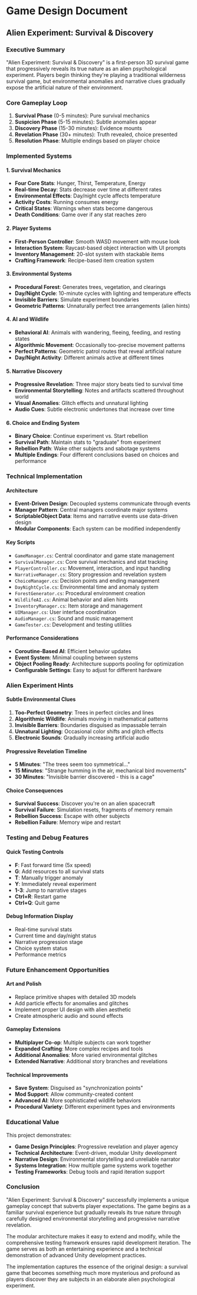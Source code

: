 # Game Design Document
## Alien Experiment: Survival & Discovery

### Executive Summary
"Alien Experiment: Survival & Discovery" is a first-person 3D survival game that progressively reveals its true nature as an alien psychological experiment. Players begin thinking they're playing a traditional wilderness survival game, but environmental anomalies and narrative clues gradually expose the artificial nature of their environment.

### Core Gameplay Loop
1. **Survival Phase** (0-5 minutes): Pure survival mechanics
2. **Suspicion Phase** (5-15 minutes): Subtle anomalies appear
3. **Discovery Phase** (15-30 minutes): Evidence mounts
4. **Revelation Phase** (30+ minutes): Truth revealed, choice presented
5. **Resolution Phase**: Multiple endings based on player choice

### Implemented Systems

#### 1. Survival Mechanics
- **Four Core Stats**: Hunger, Thirst, Temperature, Energy
- **Real-time Decay**: Stats decrease over time at different rates
- **Environmental Effects**: Day/night cycle affects temperature
- **Activity Costs**: Running consumes energy
- **Critical States**: Warnings when stats become dangerous
- **Death Conditions**: Game over if any stat reaches zero

#### 2. Player Systems
- **First-Person Controller**: Smooth WASD movement with mouse look
- **Interaction System**: Raycast-based object interaction with UI prompts
- **Inventory Management**: 20-slot system with stackable items
- **Crafting Framework**: Recipe-based item creation system

#### 3. Environmental Systems
- **Procedural Forest**: Generates trees, vegetation, and clearings
- **Day/Night Cycle**: 10-minute cycles with lighting and temperature effects
- **Invisible Barriers**: Simulate experiment boundaries
- **Geometric Patterns**: Unnaturally perfect tree arrangements (alien hints)

#### 4. AI and Wildlife
- **Behavioral AI**: Animals with wandering, fleeing, feeding, and resting states
- **Algorithmic Movement**: Occasionally too-precise movement patterns
- **Perfect Patterns**: Geometric patrol routes that reveal artificial nature
- **Day/Night Activity**: Different animals active at different times

#### 5. Narrative Discovery
- **Progressive Revelation**: Three major story beats tied to survival time
- **Environmental Storytelling**: Notes and artifacts scattered throughout world
- **Visual Anomalies**: Glitch effects and unnatural lighting
- **Audio Cues**: Subtle electronic undertones that increase over time

#### 6. Choice and Ending System
- **Binary Choice**: Continue experiment vs. Start rebellion
- **Survival Path**: Maintain stats to "graduate" from experiment
- **Rebellion Path**: Wake other subjects and sabotage systems
- **Multiple Endings**: Four different conclusions based on choices and performance

### Technical Implementation

#### Architecture
- **Event-Driven Design**: Decoupled systems communicate through events
- **Manager Pattern**: Central managers coordinate major systems
- **ScriptableObject Data**: Items and narrative events use data-driven design
- **Modular Components**: Each system can be modified independently

#### Key Scripts
- `GameManager.cs`: Central coordinator and game state management
- `SurvivalManager.cs`: Core survival mechanics and stat tracking
- `PlayerController.cs`: Movement, interaction, and input handling
- `NarrativeManager.cs`: Story progression and revelation system
- `ChoiceManager.cs`: Decision points and ending management
- `DayNightCycle.cs`: Environmental time and anomaly system
- `ForestGenerator.cs`: Procedural environment creation
- `WildlifeAI.cs`: Animal behavior and alien hints
- `InventoryManager.cs`: Item storage and management
- `UIManager.cs`: User interface coordination
- `AudioManager.cs`: Sound and music management
- `GameTester.cs`: Development and testing utilities

#### Performance Considerations
- **Coroutine-Based AI**: Efficient behavior updates
- **Event System**: Minimal coupling between systems
- **Object Pooling Ready**: Architecture supports pooling for optimization
- **Configurable Settings**: Easy to adjust for different hardware

### Alien Experiment Hints

#### Subtle Environmental Clues
1. **Too-Perfect Geometry**: Trees in perfect circles and lines
2. **Algorithmic Wildlife**: Animals moving in mathematical patterns
3. **Invisible Barriers**: Boundaries disguised as impassable terrain
4. **Unnatural Lighting**: Occasional color shifts and glitch effects
5. **Electronic Sounds**: Gradually increasing artificial audio

#### Progressive Revelation Timeline
- **5 Minutes**: "The trees seem too symmetrical..."
- **15 Minutes**: "Strange humming in the air, mechanical bird movements"
- **30 Minutes**: "Invisible barrier discovered - this is a cage"

#### Choice Consequences
- **Survival Success**: Discover you're on an alien spacecraft
- **Survival Failure**: Simulation resets, fragments of memory remain
- **Rebellion Success**: Escape with other subjects
- **Rebellion Failure**: Memory wipe and restart

### Testing and Debug Features

#### Quick Testing Controls
- **F**: Fast forward time (5x speed)
- **G**: Add resources to all survival stats
- **T**: Manually trigger anomaly
- **Y**: Immediately reveal experiment
- **1-3**: Jump to narrative stages
- **Ctrl+R**: Restart game
- **Ctrl+Q**: Quit game

#### Debug Information Display
- Real-time survival stats
- Current time and day/night status
- Narrative progression stage
- Choice system status
- Performance metrics

### Future Enhancement Opportunities

#### Art and Polish
- Replace primitive shapes with detailed 3D models
- Add particle effects for anomalies and glitches
- Implement proper UI design with alien aesthetic
- Create atmospheric audio and sound effects

#### Gameplay Extensions
- **Multiplayer Co-op**: Multiple subjects can work together
- **Expanded Crafting**: More complex recipes and tools
- **Additional Anomalies**: More varied environmental glitches
- **Extended Narrative**: Additional story branches and revelations

#### Technical Improvements
- **Save System**: Disguised as "synchronization points"
- **Mod Support**: Allow community-created content
- **Advanced AI**: More sophisticated wildlife behaviors
- **Procedural Variety**: Different experiment types and environments

### Educational Value

This project demonstrates:
- **Game Design Principles**: Progressive revelation and player agency
- **Technical Architecture**: Event-driven, modular Unity development
- **Narrative Design**: Environmental storytelling and unreliable narrator
- **Systems Integration**: How multiple game systems work together
- **Testing Frameworks**: Debug tools and rapid iteration support

### Conclusion

"Alien Experiment: Survival & Discovery" successfully implements a unique gameplay concept that subverts player expectations. The game begins as a familiar survival experience but gradually reveals its true nature through carefully designed environmental storytelling and progressive narrative revelation.

The modular architecture makes it easy to extend and modify, while the comprehensive testing framework ensures rapid development iteration. The game serves as both an entertaining experience and a technical demonstration of advanced Unity development practices.

The implementation captures the essence of the original design: a survival game that becomes something much more mysterious and profound as players discover they are subjects in an elaborate alien psychological experiment.